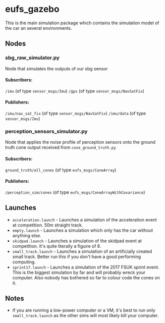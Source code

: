 # eufs_gazebo
This is the main simulation package which contains the simulation model of the car an several environments.

## Nodes

### sbg_raw_simulator.py
Node that simulates the outputs of our sbg sensor

#### Subscribers:
`/imu` (of type `sensor_msgs/Imu`)
`/gps`    (of type `sensor_msgs/NavSatFix`)

#### Publishers:
`/imu/nav_sat_fix` (of type `sensor_msgs/NavSatFix`)
`/imu/data`    (of type `sensor_msgs/Imu`)

### perception_sensors_simulator.py
Node that applies the noise profile of perception sensors onto the ground truth
cone output received from `cone_ground_truth.py`

#### Subscribers:
`ground_truth/all_cones` (of type `eufs_msgs/ConeArray`)

#### Publishers:
`/perception_sim/cones` (of type `eufs_msgs/ConeArrayWithCovariance`)

## Launches

- `acceleration.launch` - Launches a simulation of the acceleration event at competition. 50m straight track.
- `empty.launch` - Launches a simulation which only has the car without anything else.
- `skidpad.launch` - Launches a simulation of the skidpad event at competition. It's quite literally a figuire of 8.
- `small_track.launch` - Launches a simulation of an artificially created small track. Better run this if you don't have a good performing computing.
- `sprint17.launch` - Launches a simulation of the 2017 FSUK sprint event. This is the biggest simulation by far and will probably wreck your computer. Also nobody has bothered so far to colour code the cones on it.

## Notes
- If you are running a low-power computer or a VM, it's best to run only `small_track.launch` as the other sims will most likely kill your computer.
